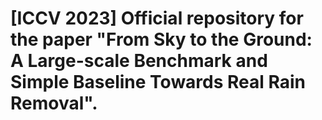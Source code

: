 # [ICCV 2023] Official repository for the paper "From Sky to the Ground: A Large-scale Benchmark and Simple Baseline Towards Real Rain Removal".

